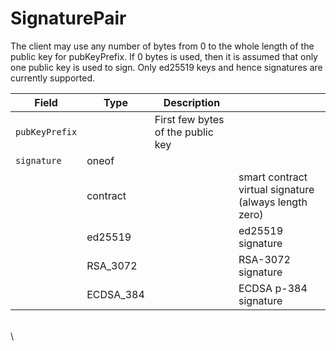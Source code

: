 # SignaturePair

The client may use any number of bytes from 0 to the whole length of the public key for pubKeyPrefix. If 0 bytes is used, then it is assumed that only one public key is used to sign. Only ed25519 keys and hence signatures are currently supported.

| Field          | Type       | Description                       | ​                                                     |
| -------------- | ---------- | --------------------------------- | ----------------------------------------------------- |
| `pubKeyPrefix` | ​          | First few bytes of the public key | ​                                                     |
| `signature`    | oneof      | ​                                 | ​                                                     |
| ​              | contract   | ​                                 | smart contract virtual signature (always length zero) |
| ​              | ed25519    | ​                                 | ed25519 signature                                     |
| ​              | RSA\_3072  | ​                                 | RSA-3072 signature                                    |
| ​              | ECDSA\_384 | ​                                 | ECDSA p-384 signature                                 |

\
\
